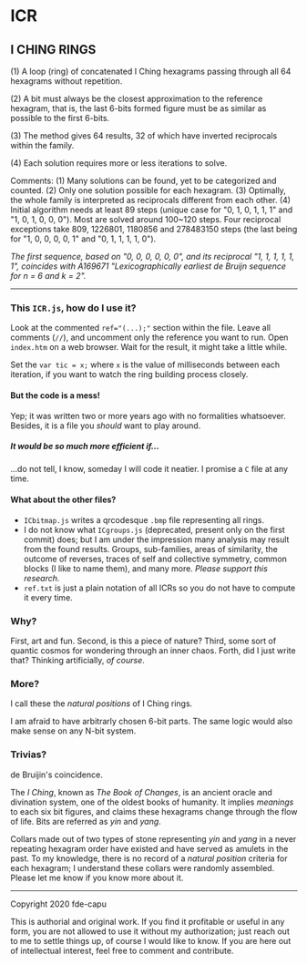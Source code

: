 # ICR
## I CHING RINGS

(1) A loop (ring) of concatenated I Ching hexagrams passing through all 64 hexagrams without repetition.

(2) A bit must always be the closest approximation to the reference hexagram, that is, the last 6-bits formed figure must be as similar as possible to the first 6-bits.

(3) The method gives 64 results, 32 of which have inverted reciprocals within the family.

(4) Each solution requires more or less iterations to solve.

Comments: (1) Many solutions can be found, yet to be categorized and counted. (2) Only one solution possible for each hexagram. (3) Optimally, the whole family is interpreted as reciprocals different from each other. (4) Initial algorithm needs at least 89 steps (unique case for "0, 1, 0, 1, 1, 1" and "1, 0, 1, 0, 0, 0"). Most are solved around 100~120 steps. Four reciprocal exceptions take 809, 1226801, 1180856 and 278483150 steps (the last being for "1, 0, 0, 0, 0, 1" and "0, 1, 1, 1, 1, 0").

*The first sequence, based on "0, 0, 0, 0, 0, 0", and its reciprocal "1, 1, 1, 1, 1, 1", coincides with A169671 "Lexicographically earliest de Bruijn sequence for n = 6 and k = 2".*

---

### This `ICR.js`, how do I use it?

Look at the commented `ref="(...);"` section within the file. Leave all comments (`//`), and uncomment only the reference you want to run. Open `index.htm` on a web browser. Wait for the result, it might take a little while.

Set the `var tic = x;` where `x` is the value of milliseconds between each iteration, if you want to watch the ring building process closely.

#### But the code is a mess!

Yep; it was written two or more years ago with no formalities whatsoever. Besides, it is a file you _should_ want to play around.

##### It would be so much more efficient if...

...do not tell, I know, someday I will code it neatier. I promise a `C` file at any time.

#### What about the other files?

- `ICbitmap.js` writes a qrcodesque `.bmp` file representing all rings.
- I do not know what `ICgroups.js` (deprecated, present only on the first commit) does; but I am under the impression many analysis may result from the found results. Groups, sub-families, areas of similarity, the outcome of reverses, traces of self and collective symmetry, common blocks (I like to name them), and many more. *Please support this research.*
- `ref.txt` is just a plain notation of all ICRs so you do not have to compute it every time.

### Why?

First, art and fun. Second, is this a piece of nature? Third, some sort of quantic cosmos for wondering through an inner chaos. Forth, did I just write that? Thinking artificially, *of course*.

### More?

I call these the *natural positions* of I Ching rings.

I am afraid to have arbitrarly chosen 6-bit parts. The same logic would also make sense on any N-bit system.

### Trivias?

de Bruijin's coincidence.

The _I Ching_, known as _The Book of Changes_, is an ancient oracle and divination system, one of the oldest books of humanity. It implies *meanings* to each six bit figures, and claims these hexagrams change through the flow of life. Bits are referred as *yin* and *yang*.

Collars made out of two types of stone representing *yin* and *yang* in a never repeating hexagram order have existed and have served as amulets in the past. To my knowledge, there is no record of a *natural position* criteria for each hexagram; I understand these collars were randomly assembled. Please let me know if you know more about it.

---

Copyright 2020 fde-capu

This is authorial and original work. If you find it profitable or useful in any form, you are not allowed to use it without my authorization; just reach out to me to settle things up, of course I would like to know. If you are here out of intellectual interest, feel free to comment and contribute.
